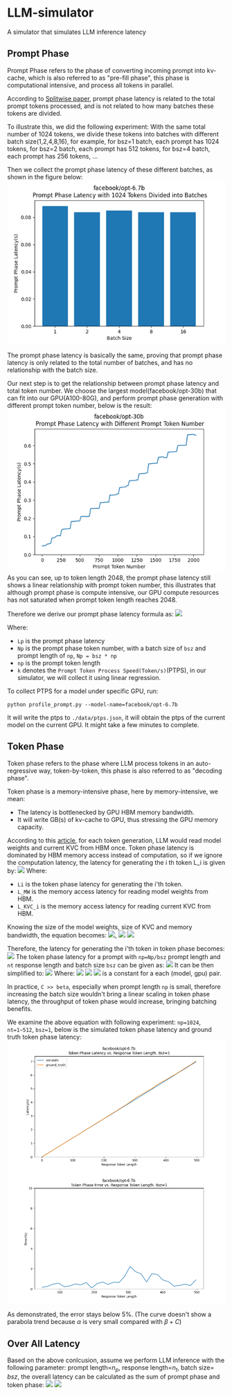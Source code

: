 # LLM-simulator
A simulator that simulates LLM inference latency

## Prompt Phase
Prompt Phase refers to the phase of converting incoming prompt into kv-cache, which is also referred to as "pre-fill phase", this phase is computational intensive, and process all tokens in parallel.

According to [Splitwise paper](https://arxiv.org/abs/2311.18677), prompt phase latency is related to the total prompt tokens processed, and is not related to how many batches these tokens are divided.

To illustrate this, we did the following experiment:
With the same total number of 1024 tokens, we divide these tokens into batches with different batch size(1,2,4,8,16), for example, for bsz=1 batch, each prompt has 1024 tokens, for bsz=2 batch, each prompt has 512 tokens, for bsz=4 batch, each prompt has 256 tokens, ...

Then we collect the prompt phase latency of these different batches, as shown in the figure below:
![](figs/prompt-latency-1024tokens.png)

The prompt phase latency is basically the same, proving that prompt phase latency is only related to the total number of batches, and has no relationship with the batch size.

Our next step is to get the relationship between prompt phase latency and total token number. We choose the largest model(facebook/opt-30b) that can fit into our GPU(A100-80G), and perform prompt phase generation with different prompt token number, below is the result:
![](figs/opt-30b-prompt-latencys.png)
As you can see, up to token length 2048, the prompt phase latency still shows a linear relationship with prompt token number, this illustrates that although prompt phase is compute intensive, our GPU compute resources has not saturated when prompt token length reaches 2048.

Therefore we derive our prompt phase latency formula as:
<img src="https://latex.codecogs.com/svg.latex?\Large&space;L_p=\frac{N_p}{k}=\frac{bsz\times n_p}{k}" />

Where:
 * `Lp` is the prompt phase latency
 * `Np` is the prompt phase token number, with a batch size of `bsz` and prompt length of `np`,  `Np = bsz * np`
 * `np` is the prompt token length
 * `k` denotes the `Prompt Token Process Speed(Token/s)`(PTPS), in our simulator, we will collect it using linear regression.

To collect PTPS for a model under specific GPU, run:
```
python profile_prompt.py --model-name=facebook/opt-6.7b
```
It will write the ptps to `./data/ptps.json`, it will obtain the ptps of the current model on the current GPU.
It might take a few minutes to complete.

## Token Phase
Token phase refers to the phase where LLM process tokens in an auto-regressive way, token-by-token, this phase is also referred to as "decoding phase".

Token phase is a memory-intensive phase, here by memory-intensive, we mean:
* The latency is bottlenecked by GPU HBM memory bandwidth.
* It will write GB(s) of kv-cache to GPU, thus stressing the GPU memory capacity.

According to this [article](https://www.databricks.com/blog/llm-inference-performance-engineering-best-practices), for each token generation, LLM would read model weights and current KVC from HBM once. Token phase latency is dominated by HBM memory access instead of computation, so if we ignore the computation latency, the latency for generating the i th token L_i is given by:
<img src="https://latex.codecogs.com/svg.latex?\Large&space;L_i \approx L_{MW} + L_{KVC_i}" />
Where:
* `Li` is the token phase latency for generating the i'th token.
* `L_MW` is the memory access latency for reading model weights from HBM.
* `L_KVC_i` is the memory access latency for reading current KVC from HBM.

Knowing the size of the model weights, size of KVC and memory bandwidth, the equation becomes:
<img src="https://latex.codecogs.com/svg.latex?\Large&space;L_{MW} = \frac{S_{MW}}{BW}" />,  <img src="https://latex.codecogs.com/svg.latex?\Large&space;L_{KVC_i} = \frac{S_{KVC_i}}{BW}" />
<img src="https://latex.codecogs.com/svg.latex?\Large&space;S_{KVC_i} = (N_p + i \times bsz)\times s_{KVC}" />

Therefore, the latency for generating the i'th token in token phase becomes:
<img src="https://latex.codecogs.com/svg.latex?\Large&space;L_i \approx \frac{S_{MW} + (N_p+i\times bsz)\times s_{KVC}}{BW}" />
The token phase latency for a prompt with `np=Np/bsz` prompt length and `nt` response length and batch size `bsz` can be given as:
<img src="https://latex.codecogs.com/svg.latex?\Large&space;L_t = \sum^{n_t}_{i=1} \frac{S_{MW} + (n_p+i) \times bsz\times s_{KVC}}{BW}" />
It can be then simplified to:
<img src="https://latex.codecogs.com/svg.latex?\Large&space;L_t = bsz\times \alpha n_t^2 + (bsz\times \beta + C) n_t"/>
Where:
<img src="https://latex.codecogs.com/svg.latex?\Large&space;\alpha = \frac{s_{KVC}}{2BW}"/>
<img src="https://latex.codecogs.com/svg.latex?\Large&space;\beta = \frac{(n_p + \frac{1}{2}) s_{KVC}}{BW}"/>
<img src="https://latex.codecogs.com/svg.latex?\Large&space;C = \frac{S_{MW}}{BW}"/> is a constant for a each (model, gpu) pair.

In practice, `C >> beta`, especially when prompt length `np` is small, therefore increasing the batch size wouldn't bring a linear scaling in token phase latency, the throughput of token phase would increase, bringing batching benefits.

We examine the above equation with following experiment:
`np=1024`, `nt=1~512`, `bsz=1`, below is the simulated token phase latency and ground truth token phase latency:
![](figs/opt-6.7b-token-latency-bsz-1.png) ![](figs/opt-6.7b-error-1.png)

As demonstrated, the error stays below 5%.
(The curve doesn't show a parabola trend because $\alpha$ is very small compared with $\beta + C$)

## Over All Latency
Based on the above conlcusion, assume we perform LLM inference with the following parameter:
prompt length=$n_p$, response length=$n_t$, batch size= $bsz$, the overall latency can be calculated as the sum of prompt phase and token phase:
<img src="https://latex.codecogs.com/svg.latex?\Large&space;L = L_p + L_t" />
<img src="https://latex.codecogs.com/svg.latex?\Large&space;L = \frac{bsz\times n_p}{k} + bsz\times \alpha n_t^2 + (bsz\times beta+C)n_t" />

